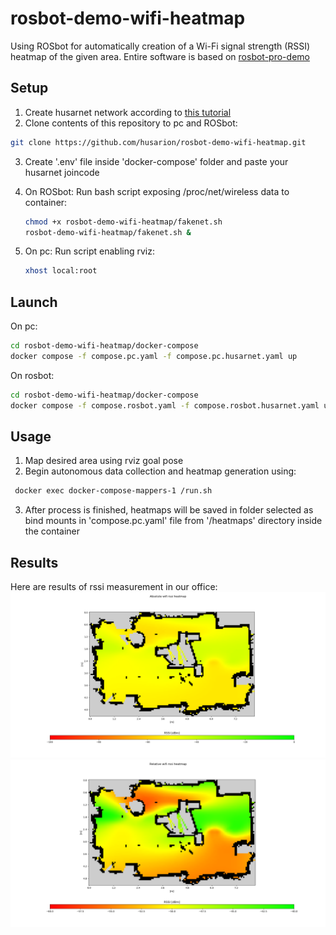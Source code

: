 # rosbot-demo-wifi-heatmap
Using ROSbot for automatically creation of a Wi-Fi signal strength (RSSI) heatmap of the given area. Entire software is based on [rosbot-pro-demo](https://github.com/DominikN/rosbot-pro-demo.git)

## Setup
1. Create husarnet network according to [this tutorial](https://husarnet.com/docs/begin-linux)
2. Clone contents of this repository to pc and ROSbot:
~~~ bash
git clone https://github.com/husarion/rosbot-demo-wifi-heatmap.git
~~~

3. Create '.env' file inside 'docker-compose' folder and paste your husarnet joincode

4.  On ROSbot:
    Run bash script exposing /proc/net/wireless data to container:
    ~~~ bash
    chmod +x rosbot-demo-wifi-heatmap/fakenet.sh
    rosbot-demo-wifi-heatmap/fakenet.sh &
    ~~~
5. On pc:
   Run script enabling rviz:
   ~~~ bash
   xhost local:root
   ~~~
   
## Launch 
On pc:
~~~ bash
cd rosbot-demo-wifi-heatmap/docker-compose
docker compose -f compose.pc.yaml -f compose.pc.husarnet.yaml up
~~~
On rosbot:
~~~ bash
cd rosbot-demo-wifi-heatmap/docker-compose
docker compose -f compose.rosbot.yaml -f compose.rosbot.husarnet.yaml up
~~~
## Usage
1. Map desired area using rviz goal pose
2. Begin autonomous data collection and heatmap generation using:
~~~ bash
 docker exec docker-compose-mappers-1 /run.sh
~~~
3. After process is finished, heatmaps will be saved in folder selected as bind mounts in 'compose.pc.yaml' file from '/heatmaps' directory inside the container
## Results
Here are results of rssi measurement in our office:
![result1](/sample-images/Figure_1.png)
![result2](/sample-images/Figure_2.png)


